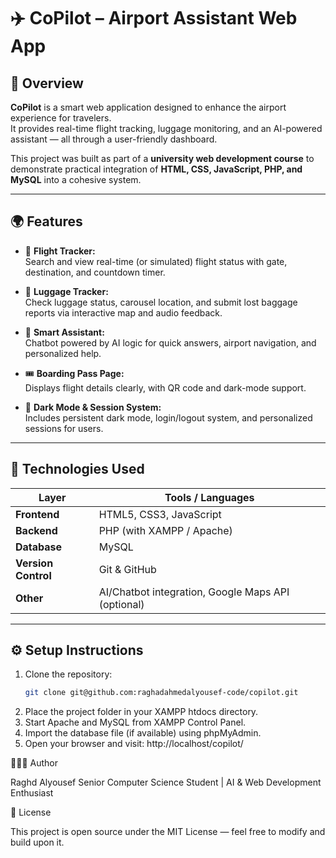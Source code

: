 # ✈️ CoPilot – Airport Assistant Web App  

## 🧠 Overview  
**CoPilot** is a smart web application designed to enhance the airport experience for travelers.  
It provides real-time flight tracking, luggage monitoring, and an AI-powered assistant — all through a user-friendly dashboard.  

This project was built as part of a **university web development course** to demonstrate practical integration of **HTML, CSS, JavaScript, PHP, and MySQL** into a cohesive system.  

---

## 🌍 Features  
- 🛫 **Flight Tracker:**  
  Search and view real-time (or simulated) flight status with gate, destination, and countdown timer.  

- 💼 **Luggage Tracker:**  
  Check luggage status, carousel location, and submit lost baggage reports via interactive map and audio feedback.  

- 🤖 **Smart Assistant:**  
  Chatbot powered by AI logic for quick answers, airport navigation, and personalized help.  

- 🎟️ **Boarding Pass Page:**  
  Displays flight details clearly, with QR code and dark-mode support.  

- 🌙 **Dark Mode & Session System:**  
  Includes persistent dark mode, login/logout system, and personalized sessions for users.  

---

## 🧰 Technologies Used  
| Layer | Tools / Languages |
|-------|--------------------|
| **Frontend** | HTML5, CSS3, JavaScript |
| **Backend** | PHP (with XAMPP / Apache) |
| **Database** | MySQL |
| **Version Control** | Git & GitHub |
| **Other** | AI/Chatbot integration, Google Maps API (optional) |

---

## ⚙️ Setup Instructions  
1. Clone the repository:  
   ```bash
   git clone git@github.com:raghadahmedalyousef-code/copilot.git
 2.  Place the project folder in your XAMPP htdocs directory.
3. Start Apache and MySQL from XAMPP Control Panel.
4.	Import the database file (if available) using phpMyAdmin.
5.	Open your browser and visit:
 http://localhost/copilot/


👩🏻‍💻 Author

Raghd Alyousef
Senior Computer Science Student | AI & Web Development Enthusiast

📜 License

This project is open source under the MIT License — feel free to modify and build upon it.
